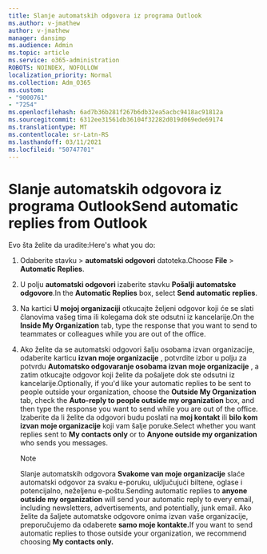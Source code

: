 ```yaml
---
title: Slanje automatskih odgovora iz programa Outlook
ms.author: v-jmathew
author: v-jmathew
manager: dansimp
ms.audience: Admin
ms.topic: article
ms.service: o365-administration
ROBOTS: NOINDEX, NOFOLLOW
localization_priority: Normal
ms.collection: Adm_O365
ms.custom:
- "9000761"
- "7254"
ms.openlocfilehash: 6ad7b36b281f267b6db32ea5acbc9418ac91812a
ms.sourcegitcommit: 6312ee31561db36104f32282d019d069ede69174
ms.translationtype: MT
ms.contentlocale: sr-Latn-RS
ms.lasthandoff: 03/11/2021
ms.locfileid: "50747701"
---
```

# <a name="send-automatic-replies-from-outlook"></a><span data-ttu-id="4bfb2-102">Slanje automatskih odgovora iz programa Outlook</span><span class="sxs-lookup"><span data-stu-id="4bfb2-102">Send automatic replies from Outlook</span></span>

<span data-ttu-id="4bfb2-103">Evo šta želite da uradite:</span><span class="sxs-lookup"><span data-stu-id="4bfb2-103">Here's what you do:</span></span>

1. <span data-ttu-id="4bfb2-104">Odaberite stavku  >  **automatski odgovori** datoteka.</span><span class="sxs-lookup"><span data-stu-id="4bfb2-104">Choose **File** > **Automatic Replies**.</span></span>
2. <span data-ttu-id="4bfb2-105">U polju **automatski odgovori** izaberite stavku **Pošalji automatske odgovore**.</span><span class="sxs-lookup"><span data-stu-id="4bfb2-105">In the **Automatic Replies** box, select **Send automatic replies**.</span></span>
3. <span data-ttu-id="4bfb2-106">Na kartici **U mojoj organizaciji** otkucajte željeni odgovor koji će se slati članovima vašeg tima ili kolegama dok ste odsutni iz kancelarije.</span><span class="sxs-lookup"><span data-stu-id="4bfb2-106">On the **Inside My Organization** tab, type the response that you want to send to teammates or colleagues while you are out of the office.</span></span>
4. <span data-ttu-id="4bfb2-107">Ako želite da se automatski odgovori šalju osobama izvan organizacije, odaberite karticu **izvan moje organizacije** , potvrdite izbor u polju za potvrdu **Automatsko odgovaranje osobama izvan moje organizacije** , a zatim otkucajte odgovor koji želite da pošaljete dok ste odsutni iz kancelarije.</span><span class="sxs-lookup"><span data-stu-id="4bfb2-107">Optionally, if you'd like your automatic replies to be sent to people outside your organization, choose the **Outside My Organization** tab, check the **Auto-reply to people outside my organization** box, and then type the response you want to send while you are out of the office.</span></span> <span data-ttu-id="4bfb2-108">Izaberite da li želite da odgovori budu poslati na **moj kontakt** ili **bilo kom izvan moje organizacije** koji vam šalje poruke.</span><span class="sxs-lookup"><span data-stu-id="4bfb2-108">Select whether you want replies sent to **My contacts only** or to **Anyone outside my organization** who sends you messages.</span></span>

    > [!NOTE]
    > <span data-ttu-id="4bfb2-109">Slanje automatskih odgovora **Svakome van moje organizacije** slaće automatski odgovor za svaku e-poruku, uključujući biltene, oglase i potencijalno, neželjenu e-poštu.</span><span class="sxs-lookup"><span data-stu-id="4bfb2-109">Sending automatic replies to **anyone outside my organization** will send your automatic reply to every email, including newsletters, advertisements, and potentially, junk email.</span></span> <span data-ttu-id="4bfb2-110">Ako želite da šaljete automatske odgovore onima izvan vaše organizacije, preporučujemo da odaberete **samo moje kontakte.**</span><span class="sxs-lookup"><span data-stu-id="4bfb2-110">If you want to send automatic replies to those outside your organization, we recommend choosing **My contacts only.**</span></span>
